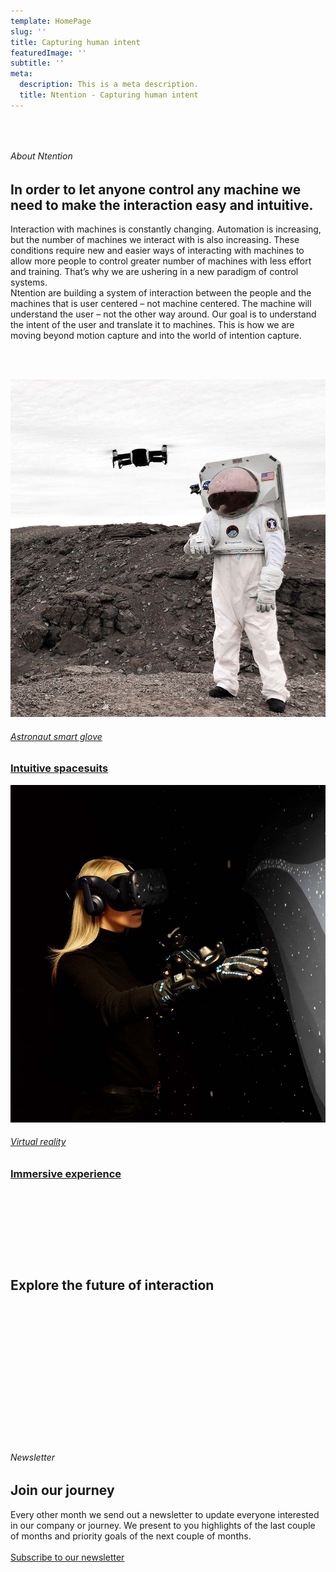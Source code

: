 ```yaml
---
template: HomePage
slug: ''
title: Capturing human intent
featuredImage: ''
subtitle: ''
meta:
  description: This is a meta description.
  title: Ntention - Capturing human intent
---
```



&nbsp;
<div class="row">
  <div class="column"><h6>
About Ntention </h6><h2>
In order to let anyone control any machine we need to make the interaction easy and intuitive.</h2>
</div>
<div class="column"></div>
</div>

<div class="row">
  <div class="column">
  Interaction with machines is constantly changing. Automation is increasing, but the number of machines we interact with is also increasing. These conditions require new and easier ways of interacting with machines to allow more people to control greater number of machines with less effort and training. That’s why we are ushering in a new paradigm of control systems.
</div>
<div class="column">Ntention are building a system of interaction between the people and the machines that is user centered – not machine centered. The machine will understand the user – not the other way around. Our goal is to understand the intent of the user and translate it to machines. This is how we are moving beyond motion capture and into the world of intention capture.</div>
</div>
&nbsp;

&nbsp;

<div class="row">
  <div class="column">
    <div class="container"><a href="https://www.google.com">
      <img src="images/Astronautglove-showcase.jpg" alt="Astronaut Smart Glove">
      <div class="text-block">
        <h6>Astronaut smart glove</h6>
        <h3>Intuitive spacesuits</h3>
      </div>
      </a>
    </div>
</div>
<div class="column">
    <div class="container"><a href="https://www.google.com">
      <img src="images/VR-showcase.jpg" alt="Astronaut Smart Glove">
      <div class="text-block">
        <h6>Virtual reality</h6>
        <h3>Immersive experience</h3>
      </div>
      </a>
    </div>
</div>
</div>
&nbsp;

&nbsp;

&nbsp;

&nbsp;

<div>
<h2>Explore the future of interaction</h2>
</div>

&nbsp;

&nbsp;

&nbsp;

&nbsp;

&nbsp;

&nbsp;

&nbsp;

 <div class="column">
    <div class="full-width">
        <h6>Newsletter</h6><h2>Join our journey</h2>Every other month we send out a newsletter to update everyone interested in our company or journey. We present to you highlights of the last couple of months and priority goals of the next couple of months.<br><br>
        <a class="button" href="#">Subscribe to our newsletter</a>
    </div>
<div class="column"></div>
</div>


&nbsp;

&nbsp;

&nbsp;

&nbsp;

&nbsp;

&nbsp;

&nbsp;

&nbsp;

&nbsp;

&nbsp;

&nbsp;

&nbsp;

&nbsp;
